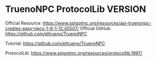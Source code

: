# TruenoNPC ProtocolLib VERSION

Official Resource: https://www.spigotmc.org/resources/api-truenonpc-creates-easy-npcs-1-8-1-12.45507/
Official GitHub: https://github.com/eltrueno/TruenoNPC

Tutorial: https://github.com/eltrueno/TruenoNPC

ProtocolLib: https://www.spigotmc.org/resources/protocollib.1997/